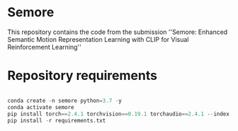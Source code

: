 # Semore

This repository contains the code from the submission ''Semore: Enhanced Semantic Motion Representation Learning with CLIP for Visual Reinforcement Learning''

# Repository requirements

```python

conda create -n semore python=3.7 -y
conda activate semore
pip install torch==2.4.1 torchvision==0.19.1 torchaudio==2.4.1 --index-url https://download.pytorch.org/whl/cu121
pip install -r requirements.txt

